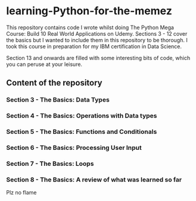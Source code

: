 # learning-Python-for-the-memez
This repository contains code I wrote whilst doing The Python Mega Course: Build 10 Real World Applications on Udemy. Sections 3 - 12 cover the basics but I wanted to include them in this repository to be thorough. I took this course in preparation for my IBM certification in Data Science.

Section 13 and onwards are filled with some interesting bits of code, which you can peruse at your leisure.

## Content of the repository

### Section 3 - The Basics: Data Types
### Section 4 - The Basics: Operations with Data types
### Section 5 - The Basics: Functions and Conditionals
### Section 6 - The Basics: Processing User Input
### Section 7 - The Basics: Loops 
### Section 8 - The Basics: A review of what was learned so far
Plz no flame 
